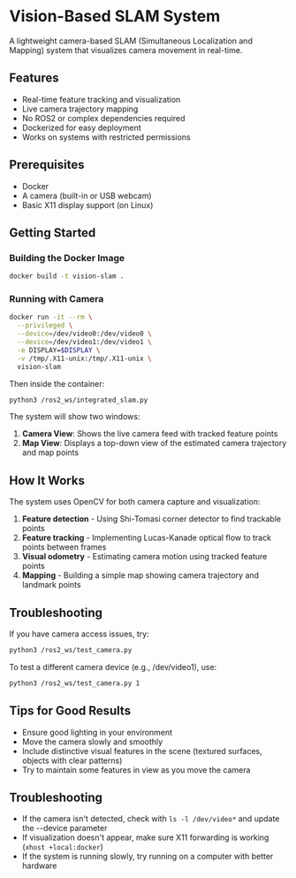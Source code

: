 # Vision-Based SLAM System

A lightweight camera-based SLAM (Simultaneous Localization and Mapping) system that visualizes camera movement in real-time.

## Features

- Real-time feature tracking and visualization
- Live camera trajectory mapping
- No ROS2 or complex dependencies required
- Dockerized for easy deployment
- Works on systems with restricted permissions

## Prerequisites

- Docker
- A camera (built-in or USB webcam)
- Basic X11 display support (on Linux)

## Getting Started

### Building the Docker Image

```bash
docker build -t vision-slam .
```

### Running with Camera

```bash
docker run -it --rm \
  --privileged \
  --device=/dev/video0:/dev/video0 \
  --device=/dev/video1:/dev/video1 \
  -e DISPLAY=$DISPLAY \
  -v /tmp/.X11-unix:/tmp/.X11-unix \
  vision-slam
```

Then inside the container:

```bash
python3 /ros2_ws/integrated_slam.py
```

The system will show two windows:

1. **Camera View**: Shows the live camera feed with tracked feature points
2. **Map View**: Displays a top-down view of the estimated camera trajectory and map points

## How It Works

The system uses OpenCV for both camera capture and visualization:

1. **Feature detection** - Using Shi-Tomasi corner detector to find trackable points
2. **Feature tracking** - Implementing Lucas-Kanade optical flow to track points between frames
3. **Visual odometry** - Estimating camera motion using tracked feature points
4. **Mapping** - Building a simple map showing camera trajectory and landmark points

## Troubleshooting

If you have camera access issues, try:

```bash
python3 /ros2_ws/test_camera.py
```

To test a different camera device (e.g., /dev/video1), use:

```bash
python3 /ros2_ws/test_camera.py 1
```

## Tips for Good Results

- Ensure good lighting in your environment
- Move the camera slowly and smoothly
- Include distinctive visual features in the scene (textured surfaces, objects with clear patterns)
- Try to maintain some features in view as you move the camera

## Troubleshooting

- If the camera isn't detected, check with `ls -l /dev/video*` and update the --device parameter
- If visualization doesn't appear, make sure X11 forwarding is working (`xhost +local:docker`)
- If the system is running slowly, try running on a computer with better hardware

